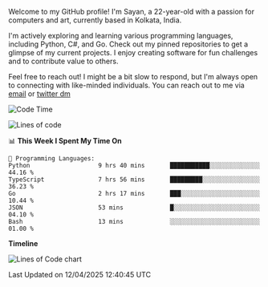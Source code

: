 Welcome to my GitHub profile! I'm Sayan, a 22-year-old with a passion for computers and art, currently based in Kolkata, India.

I'm actively exploring and learning various programming languages, including Python, C#, and Go. Check out my pinned repositories to get a glimpse of my current projects. I enjoy creating software for fun challenges and to contribute value to others.

Feel free to reach out! I might be a bit slow to respond, but I'm always open to connecting with like-minded individuals. You can reach out to me via [email](mailto:me@sayanbiswas.in) or [twitter dm](https://twitter.com/TheDankDel)

<!--START_SECTION:waka-->
![Code Time](http://img.shields.io/badge/Code%20Time-2%2C193%20hrs%2013%20mins-blue)

![Lines of code](https://img.shields.io/badge/From%20Hello%20World%20I%27ve%20Written-7.8%20million%20lines%20of%20code-blue)

📊 **This Week I Spent My Time On** 

```text
💬 Programming Languages: 
Python                   9 hrs 40 mins       ███████████░░░░░░░░░░░░░░   44.16 % 
TypeScript               7 hrs 56 mins       █████████░░░░░░░░░░░░░░░░   36.23 % 
Go                       2 hrs 17 mins       ███░░░░░░░░░░░░░░░░░░░░░░   10.44 % 
JSON                     53 mins             █░░░░░░░░░░░░░░░░░░░░░░░░   04.10 % 
Bash                     13 mins             ░░░░░░░░░░░░░░░░░░░░░░░░░   01.00 % 
```

**Timeline**

![Lines of Code chart](https://raw.githubusercontent.com/Dank-del/Dank-del/main/assets/bar_graph.png)


 Last Updated on 12/04/2025 12:40:45 UTC
<!--END_SECTION:waka-->
